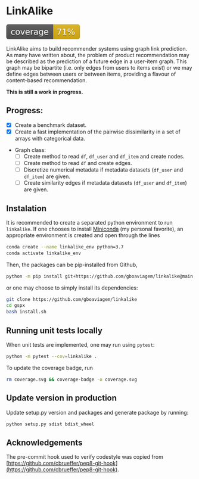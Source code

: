 # LinkAlike
![coverage](./coverage.svg)

LinkAlike aims to build recommender systems using graph link prediction.
As many have written about, the problem of product recommendation may be
described as the prediction of a future edge in a user-item graph.
This graph may be bipartite (i.e. only edges from users to items exist) or
 we may define edges between users or between
items, providing a flavour of content-based recommendation.

**This is still a work in progress.**

## Progress:
- [x] Create a benchmark dataset.
- [x] Create a fast implementation of the pairwise dissimilarity in a set of arrays with categorical data.
- Graph class:
    - [ ] Create method to read `df`, `df_user` and `df_item` and create nodes.
    - [ ] Create method to read `df` and create edges.
    - [ ] Discretize numerical metadata if metadata datasets (`df_user` and `df_item`) are given.
    - [ ] Create similarity edges if metadata datasets (`df_user` and `df_item`) are given.

## Instalation

It is recommended to create a separated python environment to run `linkalike`. If one chooses to install [Miniconda](https://docs.conda.io/en/latest/miniconda.html) (my personal favorite), an appropriate environment is created and open through the lines
```sh
conda create --name linkalike_env python=3.7
conda activate linkalike_env
```

Then, the packages can be pip-installed from Github,

```sh
python -m pip install git+https://github.com/gboaviagem/linkalike@main
```

or one may choose to simply install its dependencies:

```sh
git clone https://github.com/gboaviagem/linkalike
cd gspx
bash install.sh
```

## Running unit tests locally

When unit tests are implemented, one may run using `pytest`:
```sh
python -m pytest --cov=linkalike .
```
To update the coverage badge, run
```sh
rm coverage.svg && coverage-badge -o coverage.svg
```

## Update version in production

Update setup.py version and packages and generate package by running:

```sh
python setup.py sdist bdist_wheel
```

## Acknowledgements

The pre-commit hook used to verify codestyle was copied from
[https://github.com/cbrueffer/pep8-git-hook](https://github.com/cbrueffer/pep8-git-hook).
